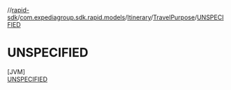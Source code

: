 //[rapid-sdk](../../../../../index.md)/[com.expediagroup.sdk.rapid.models](../../../index.md)/[Itinerary](../../index.md)/[TravelPurpose](../index.md)/[UNSPECIFIED](index.md)

# UNSPECIFIED

[JVM]\
[UNSPECIFIED](index.md)
